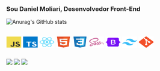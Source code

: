 ### Sou Daniel Moliari, Desenvolvedor Front-End
![Anurag's GitHub stats](https://github-readme-stats.vercel.app/api?username=DanielMoliari&theme=dark&show_icons=true)

<div style="display: inline_block"><br>
  <img align="center" alt="DanielMoliari-Js" height="30" width="40" src="https://github.com/devicons/devicon/blob/master/icons/javascript/javascript-original.svg">
  <img align="center" alt="DanielMoliari-Ts" height="30" width="40" src="https://github.com/devicons/devicon/blob/master/icons/typescript/typescript-original.svg">
  <img align="center" alt="DanielMoliari-React" height="30" width="40" src="https://github.com/devicons/devicon/blob/master/icons/react/react-original.svg">
  <img align="center" alt="DanielMoliari-HTML" height="30" width="40" src="https://github.com/devicons/devicon/blob/master/icons/html5/html5-original.svg">
  <img align="center" alt="DanielMoliari-CSS" height="30" width="40" src="https://github.com/devicons/devicon/blob/master/icons/css3/css3-original.svg">
  <img align="center" alt="DanielMoliari-SCSS" height="30" width="40" src="https://github.com/devicons/devicon/blob/master/icons/sass/sass-original.svg">
  <img align="center" alt="DanielMoliari-Bootstrap" height="30" width="40" src="https://github.com/devicons/devicon/blob/master/icons/bootstrap/bootstrap-original.svg">
  <img align="center" alt="DanielMoliari-TailWind" height="30" width="40" src="https://github.com/devicons/devicon/blob/master/icons/tailwindcss/tailwindcss-plain.svg">
  <img align="center" alt="DanielMoliari-GIT" height="30" width="40" src="https://github.com/devicons/devicon/blob/master/icons/git/git-original.svg">
</div>
  
  ##
 
<div> 
  <a href="https://www.instagram.com/danmoliari/" target="_blank"><img src="https://img.shields.io/badge/-Instagram-%23E4405F?style=for-the-badge&logo=instagram&logoColor=white" target="_blank"></a>
  <a href = "mailto:danielmoliaribarbosa@gmail.com"><img src="https://img.shields.io/badge/-Gmail-%23333?style=for-the-badge&logo=gmail&logoColor=white" target="_blank"></a>
  <a href="https://www.linkedin.com/in/daniel-moliari-2838a726a/" target="_blank"><img src="https://img.shields.io/badge/-LinkedIn-%230077B5?style=for-the-badge&logo=linkedin&logoColor=white" target="_blank"></a> 
  
</div>
